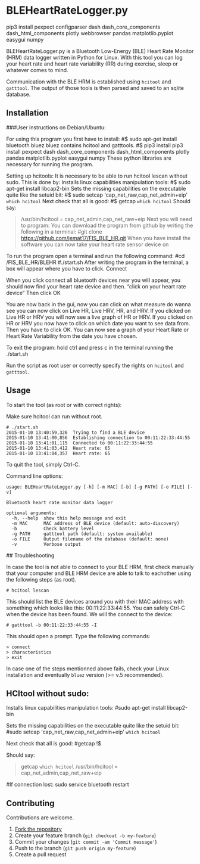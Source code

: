 BLEHeartRateLogger.py
=====================

pip3 install pexpect configparser dash dash_core_components dash_html_components plotly webbrowser pandas matplotlib.pyplot easygui numpy




BLEHeartRateLogger.py is a Bluetooth Low-Energy (BLE) Heart Rate Monitor (HRM) data logger written in Python for Linux. With this tool you can log your heart rate and heart rate variability (RR) during exercise, sleep or whatever comes to mind.

Communication with the BLE HRM is established using `hcitool` and `gatttool`. The output of those tools is then parsed and saved to an sqlite database.



## Installation

###User instructions on Debian/Ubuntu:

For using this program you first have to install:
#$ sudo apt-get install bluetooth bluez 
bluez contains hcitool and gatttools.
#$ pip3 install pip3 install pexpect dash dash_core_components dash_html_components plotly pandas matplotlib.pyplot easygui numpy
These python libraries are necessary for running the program. 

Setting up hcitools:
It is necessary to be able to run hcitool lescan without sudo. This is done by:
Installs linux capabilities manipulation tools:
#$ sudo apt-get install libcap2-bin
Sets the missing capabilities on the executable quite like the setuid bit:
#$ sudo setcap 'cap_net_raw,cap_net_admin+eip' `which hcitool`
Next check that all is good: 
#$ getcap `which hcitool`
Should say:
> /usr/bin/hcitool = cap_net_admin,cap_net_raw+eip
Next you will need to program:
You can download the program from github by writing the following in a terminal:
#git clone https://github.com/jemat17/FIS_BLE_HR.git 
When you have install the software you can now take your heart rate sensor device on

To run the program open a terminal and run the following command:
#cd /FIS_BLE_HR/BLEHR
#./start.sh
After writing the program in the terminal, a box will appear where you have to click.
Connect 

When you click connect all bluetooth devices near you will appear, you should now find your heart rate device and then.
“click on your heart rate device” 
Then click OK

You are now back in the gui, now you can click on what measure do wanna see
you can now click on Live HR, Live HRV, HR, and HRV.
If you clicked on Live HR or HRV you will now see a live graph of HR or HRV.
If you clicked on HR or HRV you now have to click on which date you want to see data from.
Then you have to click OK.
You can now see a graph of your Heart Rate or Heart Rate Variability from the date you have chosen. 

To exit the program: 
hold ctrl and press c in the terminal running the ./start.sh


Run the script as root user or correctly specify the rights on `hcitool` and `gatttool`.



## Usage

To start the tool (as root or with correct rights):

Make sure hcitool can run without root. 
```
# ./start.sh
2015-01-10 13:40:59,326  Trying to find a BLE device
2015-01-10 13:41:00,856  Establishing connection to 00:11:22:33:44:55
2015-01-10 13:41:01,115  Connected to 00:11:22:33:44:55
2015-01-10 13:41:03,412  Heart rate: 65
2015-01-10 13:41:04,357  Heart rate: 65
```

To quit the tool, simply Ctrl-C.


Command line options:
```
usage: BLEHeartRateLogger.py [-h] [-m MAC] [-b] [-g PATH] [-o FILE] [-v]

Bluetooth heart rate monitor data logger

optional arguments:
  -h, --help  show this help message and exit
  -m MAC      MAC address of BLE device (default: auto-discovery)
  -b          Check battery level
  -g PATH     gatttool path (default: system available)
  -o FILE     Output filename of the database (default: none)
  -v          Verbose output
```



## Troubleshooting

In case the tool is not able to connect to your BLE HRM, first check manually that your computer and BLE HRM device are able to talk to eachother using the following steps (as root).
```
# hcitool lescan
```
This should list the BLE devices around you with their MAC address with something which looks like this: 00:11:22:33:44:55. You can safely Ctrl-C when the device has been found. We will the connect to the device:
```
# gatttool -b 00:11:22:33:44:55 -I
```
This should open a prompt. Type the following commands:
```
> connect
> characteristics
> exit
```

In case one of the steps mentionned above fails, check your Linux installation and eventually `bluez` version (>= v.5 recommended).

## HCItool without sudo:

Installs linux capabilities manipulation tools:
#sudo apt-get install libcap2-bin

Sets the missing capabilities on the executable quite like the setuid bit:
#sudo setcap 'cap_net_raw,cap_net_admin+eip' `which hcitool`

Next check that all is good: 
#getcap !$

Should say:
> getcap `which hcitool`
> /usr/bin/hcitool = cap_net_admin,cap_net_raw+eip
 
#If connection lost: 
sudo service bluetooth restart 

## Contributing

Contributions are welcome.

1. [Fork the repository](https://github.com/fg1/BLEHeartRateLogger/fork)
2. Create your feature branch (`git checkout -b my-feature`)
3. Commit your changes (`git commit -am 'Commit message'`)
4. Push to the branch (`git push origin my-feature`)
5. Create a pull request

